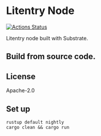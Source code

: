 # Litentry Node
[![Actions Status](https://github.com/litentry/litentry-node/workflows/Rust/badge.svg)](https://github.com/litentry/litentry-node/actions)


Litentry node built with Substrate.

## Build from source code.


## License
Apache-2.0


## Set up

    rustup default nightly
    cargo clean && cargo run

